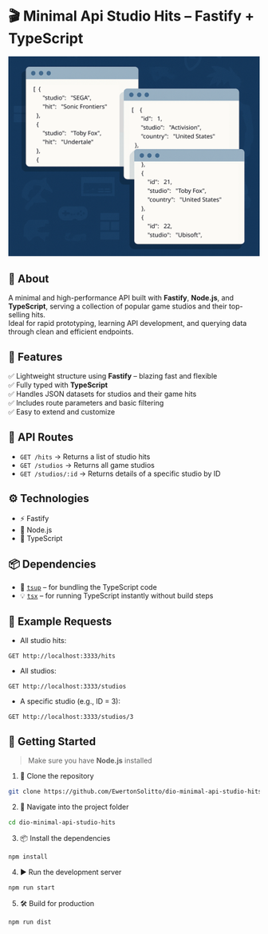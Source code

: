 # 🎬 Minimal Api Studio Hits – Fastify + TypeScript

<img src="https://github.com/EwertonSolitto/dio-minimal-api-studio-hits/blob/main/assets/preview.png" alt="App preview" />

## 📝 About

A minimal and high-performance API built with **Fastify**, **Node.js**, and **TypeScript**, serving a collection of popular game studios and their top-selling hits.  
Ideal for rapid prototyping, learning API development, and querying data through clean and efficient endpoints.

## 🧩 Features

✅ Lightweight structure using **Fastify** – blazing fast and flexible  
✅ Fully typed with **TypeScript**  
✅ Handles JSON datasets for studios and their game hits  
✅ Includes route parameters and basic filtering  
✅ Easy to extend and customize

## 📁 API Routes

- `GET /hits` → Returns a list of studio hits  
- `GET /studios` → Returns all game studios  
- `GET /studios/:id` → Returns details of a specific studio by ID

## ⚙️ Technologies

- ⚡ Fastify  
- 🧠 Node.js  
- 🔡 TypeScript

## 📦 Dependencies

- 🚀 [`tsup`](https://www.npmjs.com/package/tsup) – for bundling the TypeScript code  
- 💡 [`tsx`](https://www.npmjs.com/package/tsx) – for running TypeScript instantly without build steps

## 🧪 Example Requests

- All studio hits:

```nginx
GET http://localhost:3333/hits
```

- All studios:

```nginx
GET http://localhost:3333/studios
```

- A specific studio (e.g., ID = 3):

```nginx
GET http://localhost:3333/studios/3
```

## 🚀 Getting Started

> Make sure you have **Node.js** installed

1. 📁 Clone the repository

```bash
git clone https://github.com/EwertonSolitto/dio-minimal-api-studio-hits.git
```

2. 📂 Navigate into the project folder

```bash
cd dio-minimal-api-studio-hits
```

3. 📦 Install the dependencies

```bash
npm install
```

4. ▶️ Run the development server

```bash
npm run start
```

5. 🛠 Build for production

```bash
npm run dist
```

